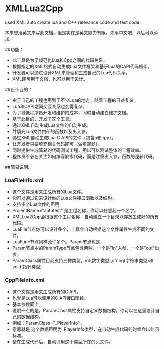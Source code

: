 # XMLLua2Cpp
used XML auto create lua and C++ relevance code and test code

本来想用英文来写此文档，但是实在是英文能力有限，先用中文吧，以后可以添加。

##功能：
* 此工具是为了规范化Lua和Cpp之间的代码关系。
* 根据指定的XML格式自动生成Lua文件框架和基于Lua的CAPI代码框架。
* 开发者可以通过设计XML来管理和生成自己的Lua代码关系。
* XML即可用于文档，也可以用于设计。

##设计目的：
* 由于自己的工程也用到了不少Lua的地方，随着工程的日益复杂。
* Lua和CAPI之间交互关系也变得复杂。
* 为了减低程序员开发和维护的成本，同时自动建立维护文档。
* 基于此目的，开发了这个工具。
* 通过XML自动生成Lua文件的自动生成。
* 并填充Lua文件内部的函数以及出入参。
* 通过XML自动生成Lua C API的文件（包含h和cpp）。
* 让开发者只要填充相关代码即可（做填空题）。
* 同时提供生成简易的代码测试工程，用以可以测试整体的工程效率。
* 程序员不必在关注如何编写胶水代码，而是注重出入参，函数的逻辑代码。

##简易说明:
### LuaFileInfo.xml
* 这个文件是用来生成所有的Lua文件。
* 你可以通过它来设计你的Lua文件接口函数以及结构。
* 支持多个Lua文件的声明
* ProjectName="autotest" 是工程名称，你可以任意起一个名字。
* XMLLua2Cpp会根据这个工程名称，自动建立一个目录以存放生成好的所有代码。
* LuaFile节点你可以设计多个，工具会自动根据这个文件属性生成不同的文件。
* LuaFunc节点同样允许多个。Param节点也是
* Param节点中的ParamType节点包含两种，一个是"in"入参，一个是"out"出参。
* ParamClass属性目前支持三种类型，int(数字类型),string(字符串类型)和void(指针类型)

### CppFileInfo.xml
* 这个文件是用来生成所有的C API。
* 也就是Lua可以调用的C API接口函数。
* 基本参数同上。
* 说明一点的是，ParamClass属性支持自定义数据结构。你可以在这里设计自己的数据结构。
* 例如：ParamClass="_PlayerInfo"。
* 意思就是 这个数据声明为_PlayerInfo类型，在自动生成代码的时候会以此问标准。
* 请在生成代码后，自动引用这个类型所在的头文件。